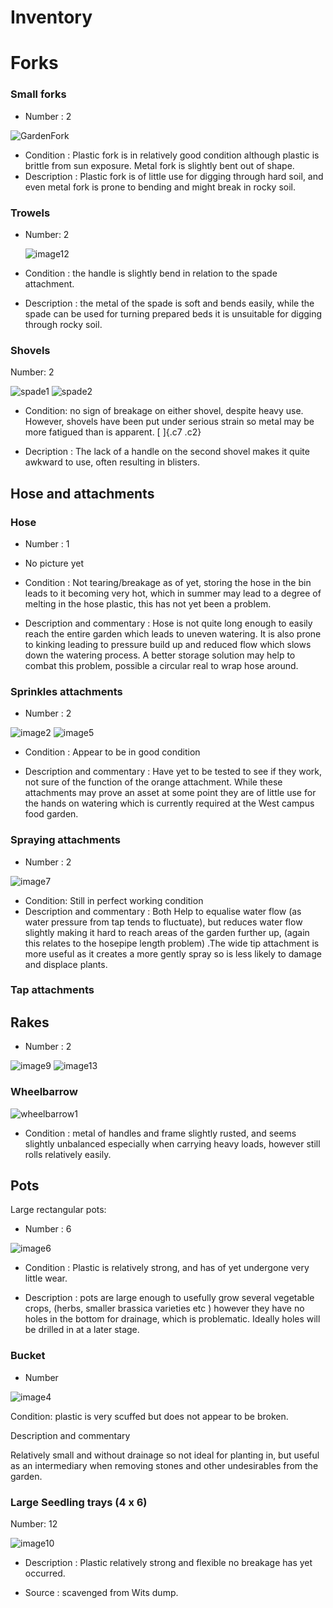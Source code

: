 Inventory
=========
# Forks

### Small forks

* Number : 2

![GardenFork](https://inalasite.files.wordpress.com/2017/09/image3.jpg?w=113)

* Condition : Plastic fork is in relatively good condition although plastic is
brittle from sun exposure. Metal fork is slightly bent out of shape.
* Description : Plastic fork is of little use for digging through hard soil, and even
metal fork is prone to bending and might break in rocky soil.


### Trowels

* Number: 2

  ![image12](https://inalasite.files.wordpress.com/2017/09/image12.jpg?w=113)

* Condition : the handle is slightly bend in relation to the spade
attachment.

* Description : the metal of the spade is soft and bends easily,
while the spade can be used for turning prepared beds it is unsuitable
for digging through rocky soil.

### Shovels

Number: 2

![spade1](https://inalasite.files.wordpress.com/2017/09/image1.jpg?w=113)
![spade2](https://inalasite.files.wordpress.com/2017/09/image8.jpg?w=113)

* Condition: no sign of breakage on either shovel, despite heavy
use. However, shovels have been put under serious strain so metal may be
more fatigued than is apparent. [ ]{.c7 .c2}

* Decription : The lack of a handle on the second shovel makes it quite awkward to
use, often resulting in blisters.

## Hose and attachments

### Hose

* Number : 1

* No picture yet

* Condition : Not tearing/breakage as of yet, storing the hose in the bin leads to it
becoming very hot, which in summer may lead to a degree of melting in
the hose plastic, this has not yet been a problem.

* Description and commentary : Hose is not quite long enough to easily reach the entire garden which
leads to uneven watering. It is also prone to kinking leading to
pressure build up and reduced flow which slows down the watering
process. A better storage solution may help to combat this problem,
possible a circular real to wrap hose around.

### Sprinkles attachments

 * Number : 2

![image2](https://inalasite.files.wordpress.com/2017/09/image2.jpg?w=225)
![image5](https://inalasite.files.wordpress.com/2017/09/image5.jpg?w=225)

* Condition : Appear to be in good condition

* Description and commentary : Have yet to be tested to see if they work, not sure of the function of
the orange attachment. While these attachments may prove an asset at some point they are of
little use for the hands on watering which is currently required at the
West campus food garden.

### Spraying attachments

* Number : 2


![image7](https://inalasite.files.wordpress.com/2017/09/image7.jpg?w=225)
* Condition: Still in perfect working condition
* Description and commentary : Both Help to equalise water flow (as water pressure from tap tends to
fluctuate), but reduces water flow slightly making it hard to reach
areas of the garden further up, (again this relates to the hosepipe
length problem) .The wide tip attachment is more useful as it creates a more gently
spray so is less likely to damage and displace plants.

### Tap attachments

## Rakes

* Number : 2

![image9](https://inalasite.files.wordpress.com/2017/09/image9.jpg?w=225)
![image13](https://inalasite.files.wordpress.com/2017/09/image13.jpg?w=225)

### Wheelbarrow

![wheelbarrow1](https://inalasite.files.wordpress.com/2017/09/image11.jpg?w=225)

* Condition : metal of handles and frame slightly rusted, and seems
slightly unbalanced especially when carrying heavy loads, however still
rolls relatively easily.

## Pots

Large rectangular pots:

* Number : 6

![image6](https://inalasite.files.wordpress.com/2017/09/image6.jpg?w=225)
* Condition : Plastic is relatively strong, and has of yet
undergone very little wear.

* Description : pots are large enough to usefully grow several
vegetable crops, (herbs, smaller brassica varieties etc ) however they
have no holes in the bottom for drainage, which is problematic. Ideally
holes will be drilled in at a later stage.

### Bucket

* Number

![image4](https://inalasite.files.wordpress.com/2017/09/image4.jpg?w=225)

Condition: plastic is very scuffed but does not appear to be
broken.

Description and commentary

Relatively small and without drainage so not ideal for planting in, but
useful as an intermediary when removing stones and other undesirables
from the garden.

### Large Seedling trays (4 x 6)

Number: 12

![image10](https://inalasite.files.wordpress.com/2017/09/image10.jpg?w=225)

* Description : Plastic relatively strong and flexible no breakage has yet occurred.

* Source : scavenged from Wits dump.

